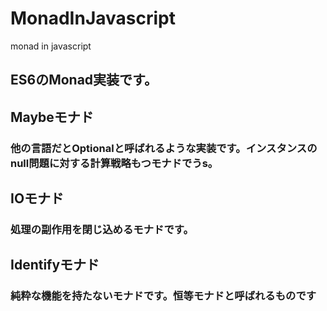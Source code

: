 # MonadInJavascript
monad in javascript

## ES6のMonad実装です。

## Maybeモナド
### 他の言語だとOptionalと呼ばれるような実装です。インスタンスのnull問題に対する計算戦略もつモナドでうs。

## IOモナド
### 処理の副作用を閉じ込めるモナドです。

## Identifyモナド
### 純粋な機能を持たないモナドです。恒等モナドと呼ばれるものです
